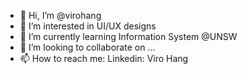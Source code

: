 - 👋 Hi, I’m @virohang
- 👀 I’m interested in UI/UX designs 
- 🌱 I’m currently learning Information System @UNSW 
- 💞️ I’m looking to collaborate on ...
- 📫 How to reach me: Linkedin: Viro Hang

<!---
virohang/virohang is a ✨ special ✨ repository because its `README.md` (this file) appears on your GitHub profile.
You can click the Preview link to take a look at your changes.
--->
